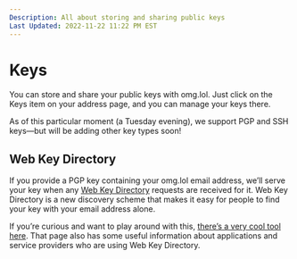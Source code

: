 ```yaml
---
Description: All about storing and sharing public keys  
Last Updated: 2022-11-22 11:22 PM EST
---
```


# Keys

You can store and share your public keys with omg.lol. Just click on the Keys item on your address page, and you can manage your keys there.

As of this particular moment (a Tuesday evening), we support PGP and SSH keys—but will be adding other key types soon!

## Web Key Directory

If you provide a PGP key containing your omg.lol email address, we’ll serve your key when any [Web Key Directory](https://wiki.gnupg.org/WKD) requests are received for it. Web Key Directory is a new discovery scheme that makes it easy for people to find your key with your email address alone.

If you’re curious and want to play around with this, [there’s a very cool tool here](https://metacode.biz/openpgp/web-key-directory). That page also has some useful information about applications and service providers who are using Web Key Directory.
